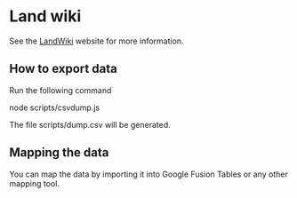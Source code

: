# Land wiki

See the [LandWiki](http://www.landwiki.org.uk) website for more information.

## How to export data

Run the following command

   node scripts/csvdump.js

The file scripts/dump.csv will be generated.

## Mapping the data

You can map the data by importing it into Google Fusion Tables or any other mapping tool.
